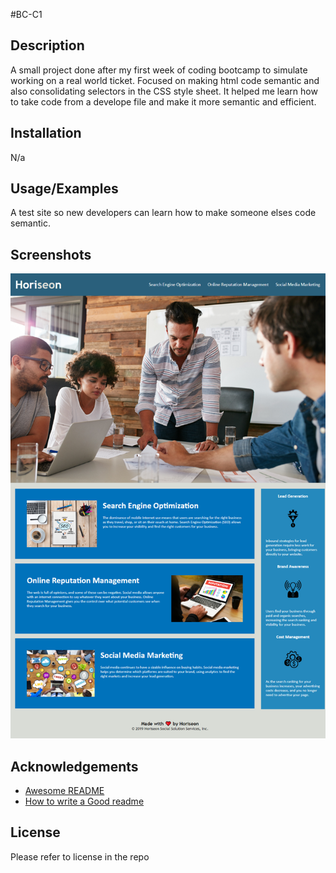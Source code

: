 
#BC-C1


## Description

A small project done after my first week of coding bootcamp to simulate working on a real world ticket.  Focused on making html code semantic and also consolidating selectors in the CSS style sheet.  It helped me learn how to take code from a develope file and make it more semantic and efficient.

## Installation

N/a

    
## Usage/Examples

A test site so new developers can learn how to make someone elses code semantic. 


## Screenshots
![Screenshot](./Develop/assets/images/screenshot.png)


## Acknowledgements
 - [Awesome README](https://github.com/matiassingers/awesome-readme)
 - [How to write a Good readme](https://bulldogjob.com/news/449-how-to-write-a-good-readme-for-your-github-project)


## License

Please refer to license in the repo

